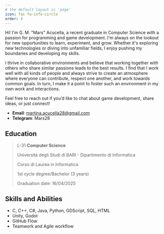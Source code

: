 ```yaml
---
# the default layout is 'page'
icon: fas fa-info-circle
order: 4
---
```


Hi! I'm G. M. "Mars" Acucella, a recent graduate in Computer Science with a passion for programming and game development. I'm always on the lookout for new opportunities to learn, experiment, and grow. Whether it's exploring new technologies or diving into unfamiliar fields, I enjoy pushing my boundaries and developing my skills.

I thrive in collaborative environments and believe that working together with others who share similar passions leads to the best results. I find that I work well with all kinds of people and always strive to create an atmosphere where everyone can contribute, respect one another, and work towards common goals. In turn, I make it a point to foster such an environment in my own work and interactions.

Feel free to reach out if you’d like to chat about game development, share ideas, or just connect!

- **Email**: martina.acucella28@gmail.com
- **Telegram**: Mars28

## Education

> L-31 **Computer Science**
>
> Università degli Studi di BARI - Dipartimento di Informatica
>
> Corso di Laurea in Informatica
>
> 1st cycle degree/Bachelor (3 years)
>
> Graduation date: 16/04/2025

## Skills and Abilities
- C, C++, C#, Java, Python, GDScript, SQL, HTML
- Unity, Godot
- GitHub Flow
- Teamwork and Agile workflow

